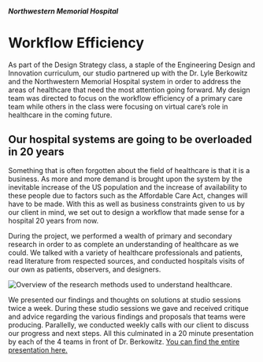 ##### Northwestern Memorial Hospital
# Workflow Efficiency

As part of the Design Strategy class, a staple of the Engineering Design and Innovation curriculum, our studio partnered up with the Dr. Lyle Berkowitz and the Northwestern Memorial Hospital system in order to address the areas of healthcare that need the most attention going forward. My design team was directed to focus on the workflow efficiency of a primary care team while others in the class were focusing on virtual care’s role in healthcare in the coming future.

## Our hospital systems are going to be overloaded in 20 years

Something that is often forgotten about the field of healthcare is that it is a business. As more and more demand is brought upon the system by the inevitable increase of the US population and the increase of availability to these people due to factors such as the Affordable Care Act, changes will have to be made. With this as well as business constraints given to us by our client in mind, we set out to design a workflow that made sense for a hospital 20 years from now.

During the project, we performed a wealth of primary and secondary research in order to as complete an understanding of healthcare as we could. We talked with a variety of healthcare professionals and patients, read literature from respected sources, and conducted hospitals visits of our own as patients, observers, and designers.

![Overview of the research methods used to understand healthcare.](https://firebasestorage.googleapis.com/v0/b/brianlichliter-2018.appspot.com/o/Northwestern%20Memorial%20Hospital%2FNM-2.png?alt=media&token=bd770e55-20b1-4b63-8226-914d904876ca)

We presented our findings and thoughts on solutions at studio sessions twice a week. During these studio sessions we gave and received critique and advice regarding the various findings and proposals that teams were producing. Parallelly, we conducted weekly calls with our client to discuss our progress and next steps. All this culminated in a 20 minute presentation by each of the 4 teams in front of Dr. Berkowitz. [You can find the entire presentation here.](https://www.dropbox.com/s/awnjvwjo803ze7u/Workflow%20team%201.pdf?dl=0)